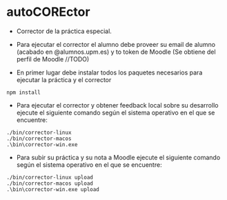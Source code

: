 # autoCOREctor

* Corrector de la práctica especial.
* Para ejecutar el corrector el alumno debe proveer su email de alumno (acabado en @alumnos.upm.es) y to token de Moodle (Se obtiene del perfil de Moodle //TODO)

* En primer lugar debe instalar todos los paquetes necesarios para ejecutar la práctica y el corrector
```
npm install
```
* Para ejecutar el corrector y obtener feedback local sobre su desarrollo ejecute el siguiente comando según el sistema operativo en el que se encuentre:
```
./bin/corrector-linux
./bin/corrector-macos
.\bin\corrector-win.exe
```
* Para subir su práctica y su nota a Moodle ejecute el siguiente comando según el sistema operativo en el que se encuentre:
```
./bin/corrector-linux upload
./bin/corrector-macos upload
.\bin\corrector-win.exe upload
```
